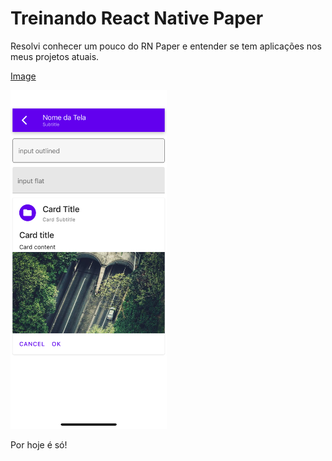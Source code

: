 # Treinando React Native Paper

Resolvi conhecer um pouco do RN Paper e entender se tem aplicações nos meus projetos atuais.

[Image]('https://github.com/JereLima/rnpaper/blob/master/screen.png')
<div>
  <img src="https://github.com/JereLima/rnpaper/blob/master/screen.png" alt="splash" width="250"/>
</div>

Por hoje é só!
